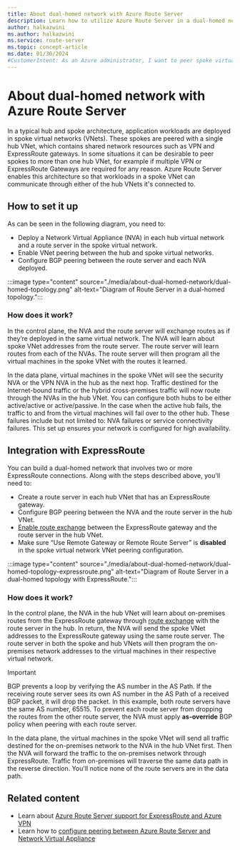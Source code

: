 ```yaml
---
title: About dual-homed network with Azure Route Server
description: Learn how to utilize Azure Route Server in a dual-homed network where you can connect a spoke virtual network (VNet) to more than one hub VNet.
author: halkazwini
ms.author: halkazwini
ms.service: route-server
ms.topic: concept-article
ms.date: 01/30/2024
#CustomerIntent: As an Azure administrator, I want to peer spoke virtual networks (VNets) to more than one hub VNet so that the resources in the spoke VNets can communicated through either of the hub VNets.
---
```


# About dual-homed network with Azure Route Server

In a typical hub and spoke architecture, application workloads are deployed in spoke virtual networks (VNets). These spokes are peered with a single hub VNet, which contains shared network resources such as VPN and ExpressRoute gateways. In some situations it can be desirable to peer spokes to more than one hub VNet, for example if multiple VPN or ExpressRoute Gateways are required for any reason. Azure Route Server enables this architecture so that workloads in a spoke VNet can communicate through either of the hub VNets it's connected to.

## How to set it up

As can be seen in the following diagram, you need to:

* Deploy a Network Virtual Appliance (NVA) in each hub virtual network and a route server in the spoke virtual network.
* Enable VNet peering between the hub and spoke virtual networks.
* Configure BGP peering between the route server and each NVA deployed.

:::image type="content" source="./media/about-dual-homed-network/dual-homed-topology.png" alt-text="Diagram of Route Server in a dual-homed topology.":::

### How does it work?

In the control plane, the NVA and the route server will exchange routes as if they’re deployed in the same virtual network. The NVA will learn about spoke VNet addresses from the route server. The route server will learn routes from each of the NVAs. The route server will then program all the virtual machines in the spoke VNet with the routes it learned. 

In the data plane, virtual machines in the spoke VNet will see the security NVA or the VPN NVA in the hub as the next hop. Traffic destined for the Internet-bound traffic or the hybrid cross-premises traffic will now route through the NVAs in the hub VNet. You can configure both hubs to be either active/active or active/passive. In the case when the active hub fails, the traffic to and from the virtual machines will fail over to the other hub. These failures include but not limited to: NVA failures or service connectivity failures. This set up ensures your network is configured for high availability.

## Integration with ExpressRoute

You can build a dual-homed network that involves two or more ExpressRoute connections. Along with the steps described above, you'll need to:

* Create a route server in each hub VNet that has an ExpressRoute gateway.
* Configure BGP peering between the NVA and the route server in the hub VNet.
* [Enable route exchange](quickstart-configure-route-server-portal.md#configure-route-exchange) between the ExpressRoute gateway and the route server in the hub VNet.
* Make sure “Use Remote Gateway or Remote Route Server” is **disabled** in the spoke virtual network VNet peering configuration.

:::image type="content" source="./media/about-dual-homed-network/dual-homed-topology-expressroute.png" alt-text="Diagram of Route Server in a dual-homed topology with ExpressRoute.":::

### How does it work?

In the control plane, the NVA in the hub VNet will learn about on-premises routes from the ExpressRoute gateway through [route exchange](quickstart-configure-route-server-portal.md#configure-route-exchange) with the route server in the hub. In return, the NVA will send the spoke VNet addresses to the ExpressRoute gateway using the same route server. The route server in both the spoke and hub VNets will then program the on-premises network addresses to the virtual machines in their respective virtual network.

> [!IMPORTANT]
> BGP prevents a loop by verifying the AS number in the AS Path. If the receiving route server sees its own AS number in the AS Path of a received BGP packet, it will drop the packet. In this example, both route servers have the same AS number, 65515. To prevent each route server from dropping the routes from the other route server, the NVA must apply **as-override** BGP policy when peering with each route server. 
>

In the data plane, the virtual machines in the spoke VNet will send all traffic destined for the on-premises network to the NVA in the hub VNet first. Then the NVA will forward the traffic to the on-premises network through ExpressRoute. Traffic from on-premises will traverse the same data path in the reverse direction. You'll notice none of the route servers are in the data path.

## Related content

* Learn about [Azure Route Server support for ExpressRoute and Azure VPN](expressroute-vpn-support.md)
* Learn how to [configure peering between Azure Route Server and Network Virtual Appliance](tutorial-configure-route-server-with-quagga.md)
